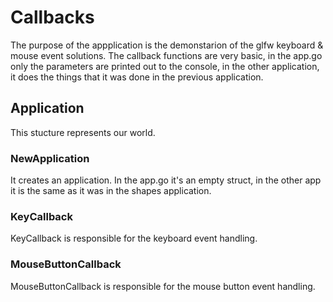 # Callbacks

The purpose of the appplication is the demonstarion of the glfw keyboard & mouse event solutions. The callback functions are very basic, in the app.go only the parameters are printed out to the console, in the other application, it does the things that it was done in the previous application.

## Application

This stucture represents our world.

### NewApplication

It creates an application. In the app.go it's an empty struct, in the other app it is the same as it was in the shapes application.

### KeyCallback

KeyCallback is responsible for the keyboard event handling.

### MouseButtonCallback

MouseButtonCallback is responsible for the mouse button event handling.

